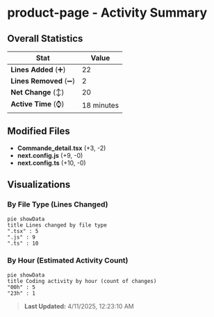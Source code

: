 # product-page - Activity Summary 

## Overall Statistics

| Stat                   | Value                                                             |
| ---------------------- | ----------------------------------------------------------------- |
| **Lines Added** (➕)   | 22                                          |
| **Lines Removed** (➖) | 2                                        |
| **Net Change** (↕)    | 20                |
| **Active Time** (⌚)   | 18 minutes |


## Modified Files
- **Commande_detail.tsx** (+3, -2)
- **next.config.js** (+9, -0)
- **next.config.ts** (+10, -0)

## Visualizations

### By File Type (Lines Changed)

```mermaid
pie showData
title Lines changed by file type
".tsx" : 5
".js" : 9
".ts" : 10
```

### By Hour (Estimated Activity Count)

```mermaid
pie showData
title Coding activity by hour (count of changes)
"00h" : 5
"23h" : 1
```


> **Last Updated:** 4/11/2025, 12:23:10 AM